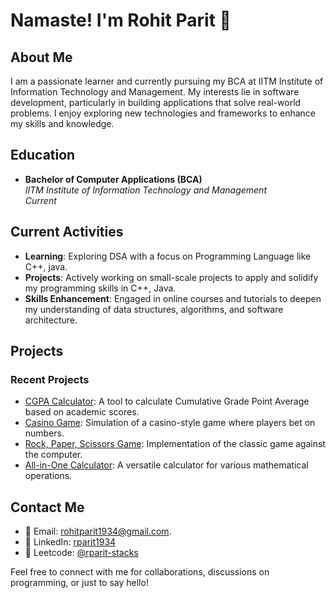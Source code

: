 # Namaste! I'm Rohit Parit 🙏

## About Me

I am a passionate learner and currently pursuing my BCA at IITM Institute of Information Technology and Management. My interests lie in software development, particularly in building applications that solve real-world problems. I enjoy exploring new technologies and frameworks to enhance my skills and knowledge.

## Education

- **Bachelor of Computer Applications (BCA)**  
  *IITM Institute of Information Technology and Management*  
  *Current*

## Current Activities

- **Learning**: Exploring DSA with a focus on Programming Language like C++, java.
- **Projects**: Actively working on small-scale projects to apply and solidify my programming skills in C++, Java.
- **Skills Enhancement**: Engaged in online courses and tutorials to deepen my understanding of data structures, algorithms, and software architecture.

## Projects

### Recent Projects

- [CGPA Calculator](https://github.com/rparit-stacks/CGPA.cpp): A tool to calculate Cumulative Grade Point Average based on academic scores.
- [Casino Game](https://github.com/rparit-stacks/Casino.cpp): Simulation of a casino-style game where players bet on numbers.
- [Rock, Paper, Scissors Game](https://github.com/rparit-stacks/RockPaperSc.cpp): Implementation of the classic game against the computer.
- [All-in-One Calculator](https://github.com/rparit-stacks/aioCalculator.cpp): A versatile calculator for various mathematical operations.

## Contact Me

- 📧 Email: rohitparit1934@gmail.com.
- 🔗 LinkedIn: [rparit1934](https://www.linkedin.com/in/rparit1934/)
- 🚀 Leetcode: [@rparit-stacks](https://leetcode.com/u/rparit-stacks/)

Feel free to connect with me for collaborations, discussions on programming, or just to say hello!

